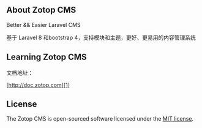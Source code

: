 ## About Zotop CMS

Better && Easier Laravel CMS

基于 Laravel 8 和bootstrap 4，支持模块和主题，更好、更易用的内容管理系统

## Learning Zotop CMS

文档地址：

[http://doc.zotop.com][1]

## License

The Zotop CMS is open-sourced software licensed under the [MIT license](http://opensource.org/licenses/MIT).
